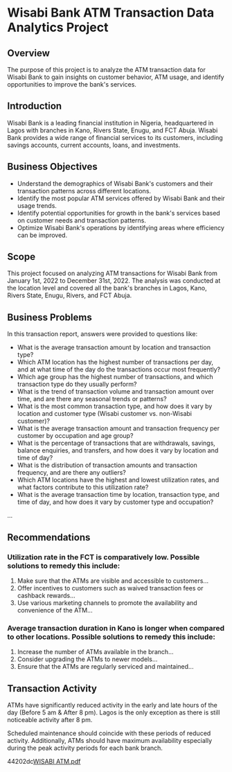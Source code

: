 
# Wisabi Bank ATM Transaction Data Analytics Project

## Overview
The purpose of this project is to analyze the ATM transaction data for Wisabi Bank to gain insights on customer behavior, ATM usage, and identify opportunities to improve the bank's services.

## Introduction
Wisabi Bank is a leading financial institution in Nigeria, headquartered in Lagos with branches in Kano, Rivers State, Enugu, and FCT Abuja. Wisabi Bank provides a wide range of financial services to its customers, including savings accounts, current accounts, loans, and investments.

## Business Objectives
- Understand the demographics of Wisabi Bank's customers and their transaction patterns across different locations.
- Identify the most popular ATM services offered by Wisabi Bank and their usage trends.
- Identify potential opportunities for growth in the bank's services based on customer needs and transaction patterns.
- Optimize Wisabi Bank's operations by identifying areas where efficiency can be improved.

## Scope
This project focused on analyzing ATM transactions for Wisabi Bank from January 1st, 2022 to December 31st, 2022. The analysis was conducted at the location level and covered all the bank's branches in Lagos, Kano, Rivers State, Enugu, Rivers, and FCT Abuja.

## Business Problems
In this transaction report, answers were provided to questions like:
- What is the average transaction amount by location and transaction type?
- Which ATM location has the highest number of transactions per day, and at what time of the day do the transactions occur most frequently?
- Which age group has the highest number of transactions, and which transaction type do they usually perform?
- What is the trend of transaction volume and transaction amount over time, and are there any seasonal trends or patterns?
- What is the most common transaction type, and how does it vary by location and customer type (Wisabi customer vs. non-Wisabi customer)?
- What is the average transaction amount and transaction frequency per customer by occupation and age group?
- What is the percentage of transactions that are withdrawals, savings, balance enquiries, and transfers, and how does it vary by location and time of day?
- What is the distribution of transaction amounts and transaction frequency, and are there any outliers?
- Which ATM locations have the highest and lowest utilization rates, and what factors contribute to this utilization rate?
- What is the average transaction time by location, transaction type, and time of day, and how does it vary by customer type and occupation?

...

## Recommendations

### Utilization rate in the FCT is comparatively low. Possible solutions to remedy this include:

1. Make sure that the ATMs are visible and accessible to customers...
2. Offer incentives to customers such as waived transaction fees or cashback rewards...
3. Use various marketing channels to promote the availability and convenience of the ATM...

### Average transaction duration in Kano is longer when compared to other locations. Possible solutions to remedy this include:

1. Increase the number of ATMs available in the branch...
2. Consider upgrading the ATMs to newer models...
3. Ensure that the ATMs are regularly serviced and maintained...

## Transaction Activity

ATMs have significantly reduced activity in the early and late hours of the day (Before 5 am & After 8 pm). Lagos is the only exception as there is still noticeable activity after 8 pm.

Scheduled maintenance should coincide with these periods of reduced activity. Additionally, ATMs should have maximum availability especially during the peak activity periods for each bank branch.

44202dc[WISABI ATM.pdf](https://github.com/deyinkab/Wisabi-Transaction-Atm-Report/files/12639686/WISABI.ATM.pdf)
